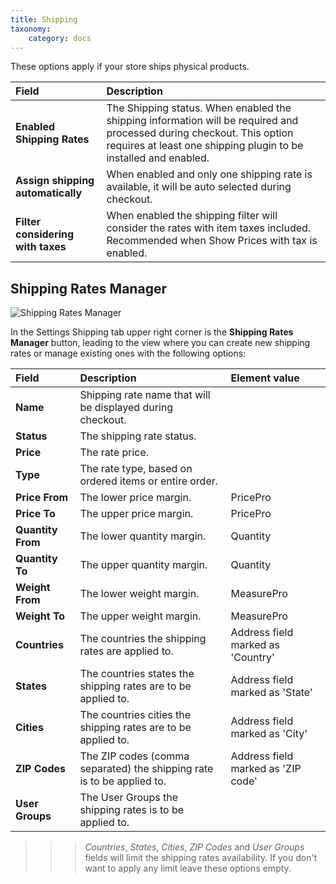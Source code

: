```yaml
---
title: Shipping
taxonomy:
    category: docs
---
```


These options apply if your store ships physical products.

| Field       | Description |
| :---------- | :---------- |
| **Enabled Shipping Rates** | The Shipping status. When enabled the shipping information will be required and processed during checkout. This option requires at least one shipping plugin to be installed and enabled. |
| **Assign shipping automatically** | When enabled and only one shipping rate is available, it will be auto selected during checkout. |
| **Filter considering with taxes** | When enabled the shipping filter will consider the rates with item taxes included. Recommended when Show Prices with tax is enabled. |

## Shipping Rates Manager

![Shipping Rates Manager](shipping.png)

In the Settings Shipping tab upper right corner is the **Shipping Rates Manager** button, leading to the view where you can create new shipping rates or manage existing ones with the following options:

| Field       | Description | Element value |
| :---------- | :---------- | :---------- |
| **Name** | Shipping rate name that will be displayed during checkout. ||
| **Status** | The shipping rate status. ||
| **Price** | The rate price. ||
| **Type** | The rate type, based on ordered items or entire order. ||
| **Price From** | The lower price margin. | PricePro |
| **Price To** | The upper price margin. | PricePro |
| **Quantity From** | The lower quantity margin. | Quantity |
| **Quantity To** | The upper quantity margin. | Quantity |
| **Weight From** | The lower weight margin. | MeasurePro |
| **Weight To** | The upper weight margin. | MeasurePro |
| **Countries** | The countries the shipping rates are applied to. | Address field marked as 'Country' |
| **States** | The countries states the shipping rates are to be applied to. | Address field marked as 'State' |
| **Cities** | The countries cities the shipping rates are to be applied to. | Address field marked as 'City' |
| **ZIP Codes** | The ZIP codes (comma separated) the shipping rate is to be applied to. | Address field marked as 'ZIP code' |
| **User Groups** | The User Groups the shipping rates is to be applied to. ||

>>> _Countries_, _States_, _Cities_, _ZIP Codes_ and _User Groups_ fields will limit the shipping rates availability. If you don't want to apply any limit leave these options empty.

